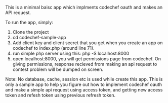 This is a minimal baisc app which implments codechef oauth and makes an API request. 

To run the app, simply:
1. Clone the project
2. cd codechef-sample-app
3. Add client key and client secret that you get when you create an app on codechef to index.php (around line 71).
4. run simple php server using this: php -S localhost:8000
5. open localhost:8000, you will get permissions page from codechef. On giving permissions, response recieved from making an api request to contest problem will be dumped on screen.

Note: No database, cache, session etc is used while create this app. This is only a sample app to help you figure out how to implement codechef oauth and make a simple api request using access token, and getting new access token and refesh token using previous refresh token.
